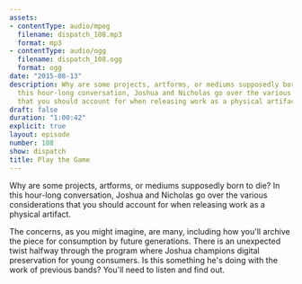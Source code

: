 ```yaml
---
assets:
- contentType: audio/mpeg
  filename: dispatch_108.mp3
  format: mp3
- contentType: audio/ogg
  filename: dispatch_108.ogg
  format: ogg
date: "2015-08-13"
description: Why are some projects, artforms, or mediums supposedly born to die? In
  this hour-long conversation, Joshua and Nicholas go over the various considerations
  that you should account for when releasing work as a physical artifact.
draft: false
duration: "1:00:42"
explicit: true
layout: episode
number: 108
show: dispatch
title: Play the Game
---
```

Why are some projects, artforms, or mediums supposedly born to die? In this hour-long conversation, Joshua and Nicholas go over the various considerations that you should account for when releasing work as a physical artifact.

The concerns, as you might imagine, are many, including how you'll archive the piece for consumption by future generations. There is an unexpected twist halfway through the program where Joshua champions digital preservation for young consumers. Is this something he's doing with the work of previous bands? You'll need to listen and find out. 